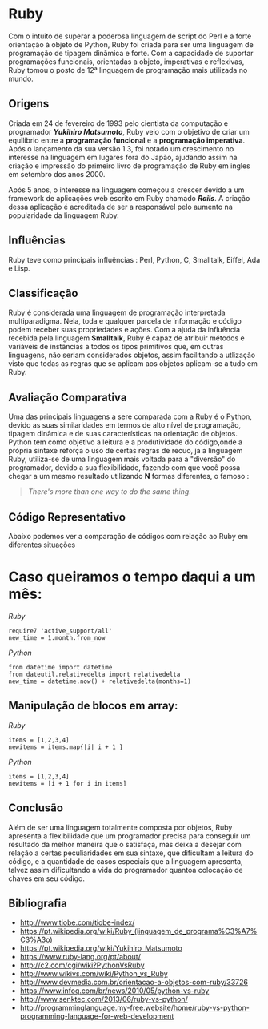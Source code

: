 # Ruby
  Com o intuito de superar a poderosa linguagem de script do Perl e a forte orientação à objeto de Python, Ruby foi criada para ser uma linguagem de programação de tipagem dinâmica e forte. Com a capacidade de suportar programações funcionais, orientadas a objeto, imperativas e reflexivas, Ruby tomou o posto de 12ª linguagem de programação mais utilizada no mundo.

## Origens
  Criada em 24 de fevereiro de 1993 pelo cientista da computação e programador **_Yukihiro Matsumoto_**, Ruby veio com o objetivo de criar  um equilíbrio entre a **programação funcional** e a **programação imperativa**. Após o lançamento da sua versão 1.3, foi notado um crescimento no interesse na linguagem em lugares fora do Japão, ajudando assim na criação e impressão do primeiro livro de programação de Ruby em ingles em setembro dos anos 2000.
  
  Após 5 anos, o interesse na linguagem começou a crescer devido a um framework de aplicações web escrito em Ruby chamado **_Rails_**. A criação dessa aplicação é acreditada de ser a responsável pelo aumento na popularidade da linguagem Ruby.

## Influências
  Ruby teve como principais influências : Perl, Python, C, Smalltalk, Eiffel, Ada e Lisp.

## Classificação
  Ruby é considerada uma linguagem de programação interpretada multiparadigma. Nela, toda e qualquer parcela de informação e código podem receber suas propriedades e ações. Com a ajuda da influência recebida pela linguagem **Smalltalk**, Ruby é capaz de atribuir métodos e variáveis de instâncias a todos os tipos primitivos que, em outras linguagens, não seriam considerados objetos, assim facilitando a utlização visto que todas as regras que se aplicam aos objetos aplicam-se a tudo em Ruby.
  
## Avaliação Comparativa
  Uma das principais linguagens a sere comparada com a Ruby é o Python, devido as suas similaridades em termos de alto nível de programação, tipagem dinâmica e de suas características na orientação de objetos. Python tem como objetivo a leitura e a produtividade do código,onde a própria sintaxe reforça o uso de certas regras de recuo, ja a linguagem Ruby, utiliza-se de uma linguagem mais voltada para a "diversão" do programador, devido a sua flexibilidade, fazendo com que você possa chegar a um mesmo resultado utilizando **N** formas diferentes, o famoso : 
  > _There's more than one way to do the same thing_.
  
## Código Representativo
  Abaixo podemos ver a comparação de códigos com relação ao Ruby em diferentes situações
  
  # Caso queiramos o tempo daqui a um mês:
  
   _Ruby_
   
  ```
  require7 'active_support/all'
  new_time = 1.month.from_now
  ```
  _Python_
  
  ```
  from datetime import datetime
  from dateutil.relativedelta import relativedelta
  new_time = datetime.now() + relativedelta(months=1)
  ```
  ## Manipulação de blocos em array:
  
  _Ruby_
  ```
  items = [1,2,3,4]
  newitems = items.map{|i| i + 1 }
  ```
  
  _Python_
  ```
  items = [1,2,3,4]
  newitems = [i + 1 for i in items]
  ```
  
  
## Conclusão
  Além de ser uma linguagem totalmente composta por objetos, Ruby apresenta a flexibilidade que um programador precisa para conseguir um resultado da melhor maneira que o satisfaça, mas deixa a desejar com relação a certas peculiaridades em sua sintaxe, que dificultam a leitura do código, e a quantidade de casos especiais que a linguagem apresenta, talvez assim dificultando a vida do programador quantoa colocação de chaves em seu código.


## Bibliografia

  * http://www.tiobe.com/tiobe-index/
  * https://pt.wikipedia.org/wiki/Ruby_(linguagem_de_programa%C3%A7%C3%A3o)
  * https://pt.wikipedia.org/wiki/Yukihiro_Matsumoto
  * https://www.ruby-lang.org/pt/about/
  * http://c2.com/cgi/wiki?PythonVsRuby
  * http://www.wikivs.com/wiki/Python_vs_Ruby
  * http://www.devmedia.com.br/orientacao-a-objetos-com-ruby/33726
  * https://www.infoq.com/br/news/2010/05/python-vs-ruby
  * http://www.senktec.com/2013/06/ruby-vs-python/
  * http://programminglanguage.my-free.website/home/ruby-vs-python-programming-language-for-web-development
